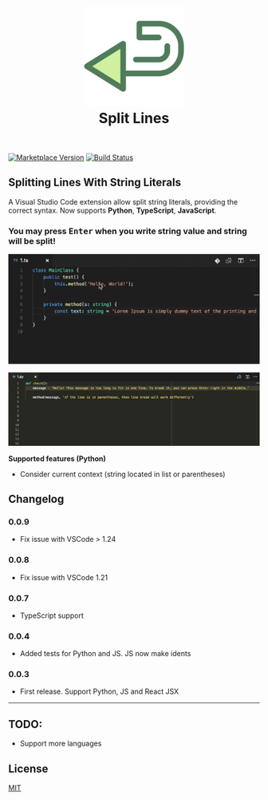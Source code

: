 <h1 align="center">
  <br>
    <img src="https://github.com/pilat/split-lines/blob/master/images/icon.png?raw=true" alt="logo" width="200">
  <br>
  Split Lines
  <br>
  <br>
</h1>

[![Marketplace Version](https://vsmarketplacebadge.apphb.com/version/brainfit.split-lines.svg)](https://marketplace.visualstudio.com/items?itemName=brainfit.split-lines) 
[![Build Status](https://travis-ci.org/pilat/split-lines.svg?branch=master)](https://travis-ci.org/pilat/split-lines)

## Splitting Lines With String Literals

A Visual Studio Code extension allow split string literals, providing the correct syntax. Now supports **Python**, **TypeScript**, **JavaScript**.

### You may press <kbd>Enter</kbd> when you write string value and string will be split!


![Demo](https://github.com/pilat/split-lines/blob/master/images/demo-typescript.gif?raw=true)

![Demo](https://github.com/pilat/split-lines/blob/master/images/demo-python.gif?raw=true)



**Supported features (Python)**
* Consider current context (string located in list or parentheses)



## Changelog

### 0.0.9

-  Fix issue with VSCode > 1.24 

### 0.0.8

-  Fix issue with VSCode 1.21

### 0.0.7

-  TypeScript support

### 0.0.4

-  Added tests for Python and JS. JS now make idents

### 0.0.3

-  First release. Support Python, JS and React JSX

---

## TODO:
- Support more languages


## License 
[MIT](LICENSE)